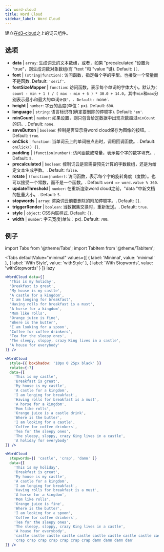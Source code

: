 ```yaml
---
id: word-cloud 
title: Word Cloud
sidebar_label: Word Cloud
---
```


建立在[d3-cloud](https://github.com/jasondavies/d3-cloud)之上的词云组件。

## 选项

* __data__ | `array`: 生成词云的文本数组，或者，如果 "precalculated "设置为 "true"，则生成词数对象数组(有 "text "和 "value "键). Default: `[]`.
* __font__ | `(string|function)`: 访问函数，指定每个字的字型。也接受一个常量而不是函数. Default: `'serif'`.
* __fontSizeMapper__ | `function`: 访问函数，表示每个单词的字体大小。默认为`( count - min + 1 ) / ( max - min + 6 ) * 30.0 + 14.0`，其中`min`和`max`分别表示最小和最大的单词`计数'。. Default: `none`.
* __height__ | `number`: 字云的高度(单位：px). Default: `600`.
* __language__ | `string`: 语言标识符(确定要删除的停顿字). Default: `'en'`.
* __minCount__ | `number`: 如果设置，则只包含给定数据中出现次数超过`minCount`的词。. Default: `none`.
* __saveButton__ | `boolean`: 控制是否显示将word cloud保存为图像的按钮。. Default: `true`.
* __onClick__ | `function`: 当单词云上的单词被点击时，调用回调函数。. Default: `onClick() {}`.
* __padding__ | `(function|number)`: 访问函数或常量，表示每个字的数字填充。. Default: `5`.
* __precalculated__ | `boolean`: 控制词云是否需要预先计算的字数数组，还是为给定文本生成字数。. Default: `false`.
* __rotate__ | `(function|number)`: 访问函数，表示每个字的旋转角度（度数）。也可以接受一个常数，而不是一个函数。. Default: `word => word.value % 360`.
* __updateThreshold__ | `number`: 在重新渲染word cloud之前，"data "中新文档的批量大小。. Default: `5`.
* __stopwords__ | `array`: 渲染词云前要删除的附加停顿字。. Default: `[]`.
* __triggerRender__ | `boolean`: 当数据集交换时，重新发送。. Default: `true`.
* __style__ | `object`: CSS内联样式. Default: `{}`.
* __width__ | `number`: 字云宽度(单位：px). Default: `700`.


## 例子

import Tabs from '@theme/Tabs';
import TabItem from '@theme/TabItem';

<Tabs
    defaultValue="minimal"
    values={[
        { label: 'Minimal', value: 'minimal' },
        { label: 'With Style', value: 'withStyle' },
        { label: 'With Stopwords', value: 'withStopwords' }
    ]}
    lazy
>

<TabItem value="minimal">

```jsx live
<WordCloud data={[
  'This is my holiday', 
  'Breakfast is great', 
  'My house is my castle', 
  'A castle for a kingdom', 
  'I am longing for breakfast',
  'Having rolls for breakfast is a must',
  'A horse for a kingdom',
  'Mom like rolls',
  'Orange juice is fine',
  'Where is the butter',
  'I am looking for a spoon',
  'Coffee for coffee drinkers',
  'Tea for the sleepy ones',
  'The sleepy, sloppy, crazy King lives in a castle',
  'A house for everybody'
]} />
```
</TabItem>

<TabItem value="withStyle">

```jsx live
<WordCloud 
  style={{ boxShadow: '10px 0 25px black' }}
  rotate={-7}
  data={[
    'This is my castle', 
    'Breakfast is great', 
    'My house is my castle', 
    'A castle for a kingdom', 
    'I am longing for breakfast',
    'Having rolls for breakfast is a must',
    'A horse for a kingdom',
    'Mom like rolls',
    'Orange juice is a castle drink',
    'Where is the butter',
    'I am looking for a castle',
    'Coffee for coffee drinkers',
    'Tea for the sleepy ones',
    'The sleepy, sloppy, crazy King lives in a castle',
    'A holiday for everybody'
]} />
```
</TabItem>

<TabItem value="withStopwords">

```jsx live
<WordCloud 
  stopwords={[ 'castle', 'crap', 'damn' ]}
  data={[
    'This is my holiday', 
    'Breakfast is great', 
    'My house is my castle', 
    'A castle for a kingdom', 
    'I am longing for breakfast',
    'Having rolls for breakfast is a must',
    'A horse for a kingdom',
    'Mom like rolls',
    'Orange juice is fine',
    'Where is the butter',
    'I am looking for a spoon',
    'Coffee for coffee drinkers',
    'Tea for the sleepy ones',
    'The sleepy, sloppy, crazy King lives in a castle',
    'A house for everybody',
    'castle castle castle castle castle castle castle castle castle castle',
    'crap crap crap crap crap crap crap damn damn damn dam'
]} />
```

</TabItem>

</Tabs>
